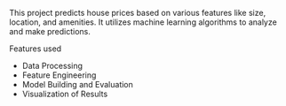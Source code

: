 This project predicts house prices based on various features like size, location,
and amenities. It utilizes machine learning algorithms to analyze and make predictions.

Features used
- Data Processing
- Feature Engineering
- Model Building and Evaluation
- Visualization of Results

